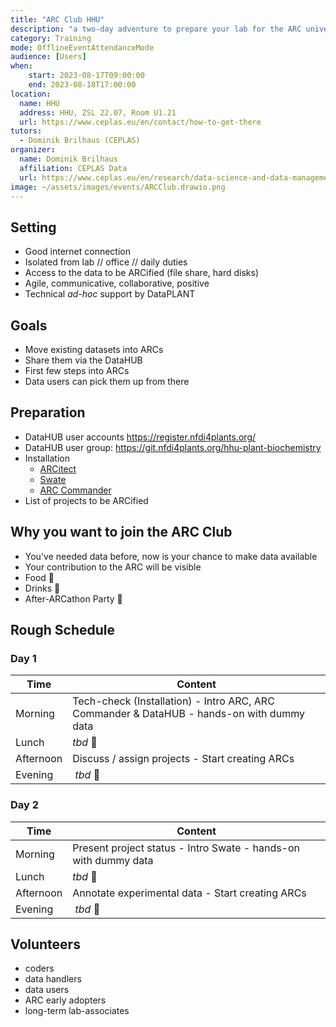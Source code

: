 ```yaml
---
title: "ARC Club HHU"
description: "a two-day adventure to prepare your lab for the ARC universe"
category: Training
mode: OfflineEventAttendanceMode
audience: [Users]
when:
    start: 2023-08-17T09:00:00
    end: 2023-08-18T17:00:00
location:
  name: HHU
  address: HHU, ZSL 22.07, Room U1.21
  url: https://www.ceplas.eu/en/contact/how-to-get-there
tutors:
  - Dominik Brilhaus (CEPLAS)
organizer:
  name: Dominik Brilhaus
  affiliation: CEPLAS Data
  url: https://www.ceplas.eu/en/research/data-science-and-data-management
image: ~/assets/images/events/ARCClub.drawio.png
---
```


## Setting

- Good internet connection
- Isolated from lab // office // daily duties
- Access to the data to be ARCified
(file share, hard disks)
- Agile, communicative, collaborative, positive
- Technical *ad-hoc* support by DataPLANT

## Goals

- Move existing datasets into ARCs
- Share them via the DataHUB
- First few steps into ARCs
- Data users can pick them up from there

## Preparation

- DataHUB user accounts https://register.nfdi4plants.org/
- DataHUB user group: https://git.nfdi4plants.org/hhu-plant-biochemistry
- Installation
  - [ARCitect](https://nfdi4plants.org/nfdi4plants.knowledgebase/docs/ARCitect-Manual/index.html)
  - [Swate](https://nfdi4plants.org/nfdi4plants.knowledgebase/docs/SwateManual/Docs01-Installing-Swate.html)
  - [ARC Commander](https://nfdi4plants.org/nfdi4plants.knowledgebase/docs/ArcCommanderManual/index-setup.html)  
- List of projects to be ARCified

## Why you want to join the **ARC Club**

- You've needed data before, now is your chance to make data available
- Your contribution to the ARC will be visible
- Food :pizza:
- Drinks :beers:
- After-ARCathon Party 🥳

## Rough Schedule

### Day 1

Time | Content
--- | ---
Morning | Tech-check (Installation) - Intro ARC, ARC Commander & DataHUB - hands-on with dummy data
Lunch | *tbd* :hamburger:
Afternoon | Discuss / assign projects - Start creating ARCs
Evening | *tbd* :tropical_drink:

### Day 2

Time | Content
--- | ---
Morning | Present project status - Intro Swate - hands-on with dummy data
Lunch | *tbd* :pizza: 
Afternoon | Annotate experimental data - Start creating ARCs
Evening | *tbd* :beers:

## Volunteers

- coders
- data handlers
- data users
- ARC early adopters
- long-term lab-associates
